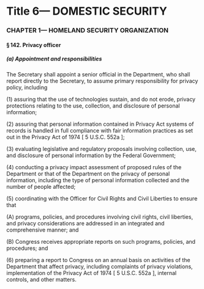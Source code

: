 
# Title 6— DOMESTIC SECURITY
### CHAPTER 1— HOMELAND SECURITY ORGANIZATION
#### § 142. Privacy officer
##### (a) Appointment and responsibilities

The Secretary shall appoint a senior official in the Department, who shall report directly to the Secretary, to assume primary responsibility for privacy policy, including

(1) assuring that the use of technologies sustain, and do not erode, privacy protections relating to the use, collection, and disclosure of personal information;

(2) assuring that personal information contained in Privacy Act systems of records is handled in full compliance with fair information practices as set out in the Privacy Act of 1974 [ 5 U.S.C. 552a ];

(3) evaluating legislative and regulatory proposals involving collection, use, and disclosure of personal information by the Federal Government;

(4) conducting a privacy impact assessment of proposed rules of the Department or that of the Department on the privacy of personal information, including the type of personal information collected and the number of people affected;

(5) coordinating with the Officer for Civil Rights and Civil Liberties to ensure that

(A) programs, policies, and procedures involving civil rights, civil liberties, and privacy considerations are addressed in an integrated and comprehensive manner; and

(B) Congress receives appropriate reports on such programs, policies, and procedures; and

(6) preparing a report to Congress on an annual basis on activities of the Department that affect privacy, including complaints of privacy violations, implementation of the Privacy Act of 1974 [ 5 U.S.C. 552a ], internal controls, and other matters.
